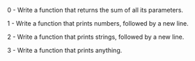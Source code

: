 0 - Write a function that returns the sum of all its parameters. 

1 - Write a function that prints numbers, followed by a new line. 

2 - Write a function that prints strings, followed by a new line. 

3 - Write a function that prints anything. 
